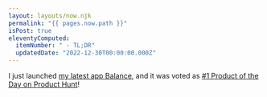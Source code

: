 ```yaml
---
layout: layouts/now.njk
permalink: "{{ pages.now.path }}"
isPost: true
eleventyComputed:
  itemNumber: " - TL;DR"
  updatedDate: "2022-12-30T00:00:00.000Z"
---
```


I just launched [my latest app Balance](/apps/balance), and it was voted as [#1 Product of the Day on Product Hunt](https://www.producthunt.com/products/balance-9)!
